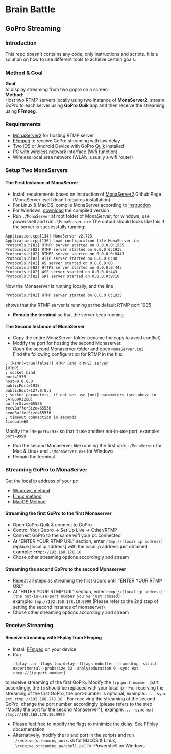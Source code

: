 # Brain Battle

## GoPro Streaming
### Introduction
This repo doesn't contains any code, only instructions and scripts. It is a solution on how to use different tools to achieve certain goals.
### Method & Goal
**Goal**:  
to display streaming from two gopro on a screen  
**Method**:  
Host two RTMP servers locally using two instance of **MonaServer2**, stream GoPro to each server using **GoPro Quik** app and then receive the streaming using **FFmpeg**.
### Requirements
- [MonaServer2](https://github.com/MonaSolutions/MonaServer2) for hosting RTMP server
- [FFmpeg](https://ffmpeg.org/) to receive GoPro streaming with low delay
- Two iOS or Android Device with GoPro [Quik](https://gopro.com/de/de/shop/quik-app-video-photo-editor) installed
- PC with wireless network interface (Wifi function)
- Wireless local area network (WLAN, usually a wifi router)
### Setup Two MonaServers
#### The First Instance of MonaServer
- Install requirements based on instruction of [MonaServer2](https://github.com/MonaSolutions/MonaServer2) Github Page (MonaServer itself dosn't requires installation)
- For Linux & MacOS, compile MonaServer according to [instruction](https://github.com/MonaSolutions/MonaServer2)
- For Windows, [download](https://github.com/MonaSolutions/MonaServer2) the compiled version
- Run `./MonaServer` at root folder of MonaServer; for windows, use powershell and run `.\MonaServer.exe`
The output should looks like this if the server is successfully running:
```
Application.cpp[134] MonaServer v2.723
Application.cpp[136] Load configuration file MonaServer.ini
Protocols.h[82] RTMFP server started on 0.0.0.0:1935
Protocols.h[82] RTMP server started on 0.0.0.0:1935
Protocols.h[82] RTMPS server started on 0.0.0.0:8443
Protocols.h[82] HTTP server started on 0.0.0.0:80
Protocols.h[82] WS server started on 0.0.0.0:80
Protocols.h[82] HTTPS server started on 0.0.0.0:443
Protocols.h[82] WSS server started on 0.0.0.0:443
Protocols.h[82] SRT server started on 0.0.0.0:9710
```
Now the Monaserver is running locally, and the line 
```
Protocols.h[82] RTMP server started on 0.0.0.0:1935
``` 
shows that the RTMP server is running at the default RTMP port 1935
- **Remain the terminal** so that the server keep running  
#### The Second Instance of MonaServer
- Copy the entire MonaServer folder (rename the copy to avoid conflict)
- Modify the port for hosting the second Monaserver.  
Open the second Monaserver folder and open `MonaServer.ini`  
Find the following configuration for RTMP in the file: 
```
; [RTMP(=true|false)] RTMP (and RTMPE) server
[RTMP]
; socket bind
port=1935
host=0.0.0.0
publicPort=1935
publicHost=127.0.0.1
; socket parameters, if not set use [net] parameters (see above in CATEGORIZED)
bufferSize=65536
recvBufferSize=65536
sendBufferSize=65536
; timeout connection in seconds
timeout=60
```
Modify the line `port=1935` so that it use another not-in-use port, example: `port=9999`
- Run the second Monaserver like running the first one: `./MonaServer` for Mac & Linux and `.\MonaServer.exe` for Windows
- Remain the terminal
### Streaming GoPro to MonaServer
Get the local ip address of your pc  
- [Windows method](https://www.howtogeek.com/858334/how-to-find-your-ip-address-from-cmd-command-prompt/)
- [Linux method](https://phoenixnap.com/kb/how-to-find-ip-address-linux)
- [MacOS Method](https://www.wikihow.com/Find-Your-IP-Address-on-a-Mac)  
#### Streaming the first GoPro to the first Monaserver
- Open GoPro Quik & connect to GoPro
- Control Your Gopro -> Set Up Live -> Other/RTMP 
- Connect GoPro to the same wifi your pc connected
- At "ENTER YOUR RTMP URL" section, enter `rtmp://[local ip address]` replace [local ip address] with the local ip address just obtained example: `rtmp://192.168.178.10`
- Chose other streaming options accordingly and stream
#### Streaming the second GoPro to the second Monaserver
- Repeat all steps as streaming the first Gopro until "ENTER YOUR RTMP URL"
- At "ENTER YOUR RTMP URL" section, enter `rtmp://[local ip address]:[the not-in-use-port number you've just chosed]` example:`rtmp://192.168.178.10:9999` (Please refer to the 2nd step of setting the second instance of monaserver)
- Chose other streaming options accordingly and stream
### Receive Streaming
#### Receive streaming with FFplay from FFmpeg
- Install [FFmpeg](https://ffmpeg.org/) on your device
- Run
  ```
  ffplay -an -flags low_delay -fflags nobuffer -framedrop -strict experimental -probesize 32 -analyzeduration 0 -sync ext rtmp://[ip:port-number]
  ```
to receive streaming of the first GoPro. Modify the `[ip:port-number]` part accordingly, the `ip` should be replaced with your local ip
    - For receiving the streaming of the first GoPro, the port-number is optional, example:`... -sync ext rtmp://192.168.178.10`
    - For receiving the streaming of the second GoPro, change the port number accordingly (please refers to the step "Modify the port for the second Monaserver"), example:`... -sync ext rtmp://192.168.178.10:9999`  
- Please feel free to modify the flags to minimize the delay. See [FFplay](http://ffmpeg.org/ffplay.html) documentation 
- Alternatively, modify the ip and port in the scripts and run `./receive_streaming_unix.sh` for MacOS & Linux, `.\receive_streaming_pwrshell.ps1` for Powershell on Windows
